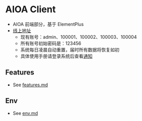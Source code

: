 # AIOA Client

- AIOA 前端部分，基于 ElementPlus
- [线上地址](https://www.chenjiabintd.com)
  - 现有账号：admin、100001、100002、100003、100004
  - 所有账号初始密码是：123456
  - 系统每日凌晨自动重置，届时所有数据将恢复如初
  - 具体使用手册请登录系统后查看[通知](https://www.chenjiabintd.com/datacenter/notice?id=2)

## Features

- See [features.md](https://github.com/cjbtd/aioa_server/blob/main/conf/features.md)

## Env

- See [env.md](./conf/env.md)
